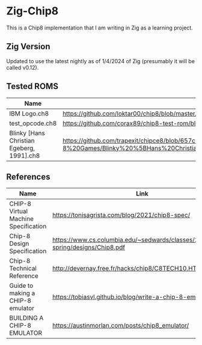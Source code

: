 # Zig-Chip8

This is a Chip8 implementation that I am writing in Zig as a learning project.

## Zig Version
Updated to use the latest nightly as of 1/4/2024 of Zig (presumably it will be called v0.12).

## Tested ROMS

| Name                                      | Link                                                                                                                                                          |
| ----------------------------------------- | ------------------------------------------------------------------------------------------------------------------------------------------------------------- |
| IBM Logo.ch8                              | https://github.com/loktar00/chip8/blob/master/roms/IBM%20Logo.ch8                                                                                             |
| test_opcode.ch8                           | https://github.com/corax89/chip8-test-rom/blob/master/test_opcode.ch8                                                                                         |
| Blinky [Hans Christian Egeberg, 1991].ch8 | https://github.com/trapexit/chipce8/blob/657cc8753a964d54c20093a1a506524231e456ce/roms/Chip-8%20Games/Blinky%20%5BHans%20Christian%20Egeberg%2C%201991%5D.ch8 |

## References

| Name                                 | Link                                                                             |
| ------------------------------------ | -------------------------------------------------------------------------------- |
| CHIP-8 Virtual Machine Specification | https://tonisagrista.com/blog/2021/chip8-spec/                                   |
| Chip-8 Design Specification          | https://www.cs.columbia.edu/~sedwards/classes/2016/4840-spring/designs/Chip8.pdf |
| Chip-8 Technical Reference           | http://devernay.free.fr/hacks/chip8/C8TECH10.HTM                                 |
| Guide to making a CHIP-8 emulator    | https://tobiasvl.github.io/blog/write-a-chip-8-emulator/                         |
| BUILDING A CHIP-8 EMULATOR           | https://austinmorlan.com/posts/chip8_emulator/                                   |
